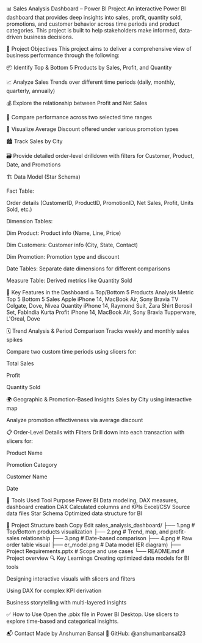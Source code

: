 📊 Sales Analysis Dashboard – Power BI Project
An interactive Power BI dashboard that provides deep insights into sales, profit, quantity sold, promotions, and customer behavior across time periods and product categories. This project is built to help stakeholders make informed, data-driven business decisions.

🧭 Project Objectives
This project aims to deliver a comprehensive view of business performance through the following:

📦 Identify Top & Bottom 5 Products by Sales, Profit, and Quantity

📈 Analyze Sales Trends over different time periods (daily, monthly, quarterly, annually)

💰 Explore the relationship between Profit and Net Sales

🧮 Compare performance across two selected time ranges

🎯 Visualize Average Discount offered under various promotion types

🏙️ Track Sales by City

🗃️ Provide detailed order-level drilldown with filters for Customer, Product, Date, and Promotions

🏗️ Data Model (Star Schema)

Fact Table:

Order details (CustomerID, ProductID, PromotionID, Net Sales, Profit, Units Sold, etc.)

Dimension Tables:

Dim Product: Product info (Name, Line, Price)

Dim Customers: Customer info (City, State, Contact)

Dim Promotion: Promotion type and discount

Date Tables: Separate date dimensions for different comparisons

Measure Table: Derived metrics like Quantity Sold

📁 Key Features in the Dashboard
🔝 Top/Bottom 5 Products Analysis
Metric	Top 5	Bottom 5
Sales	Apple iPhone 14, MacBook Air, Sony Bravia TV	Colgate, Dove, Nivea
Quantity	iPhone 14, Raymond Suit, Zara Shirt	Borosil Set, FabIndia Kurta
Profit	iPhone 14, MacBook Air, Sony Bravia	Tupperware, L'Oreal, Dove


🗓️ Trend Analysis & Period Comparison
Tracks weekly and monthly sales spikes

Compare two custom time periods using slicers for:

Total Sales

Profit

Quantity Sold



🌍 Geographic & Promotion-Based Insights
Sales by City using interactive map

Analyze promotion effectiveness via average discount


📋 Order-Level Details with Filters
Drill down into each transaction with slicers for:

Product Name

Promotion Category

Customer Name

Date


🧪 Tools Used
Tool	Purpose
Power BI	Data modeling, DAX measures, dashboard creation
DAX	Calculated columns and KPIs
Excel/CSV	Source data files
Star Schema	Optimized data structure for BI

📂 Project Structure
bash
Copy
Edit
sales_analysis_dashboard/
├── 1.png                  # Top/Bottom products visualization
├── 2.png                  # Trend, map, and profit-sales relationship
├── 3.png                  # Date-based comparison
├── 4.png                  # Raw order table visual
├── er_model.png           # Data model (ER diagram)
├── Project Requirements.pptx  # Scope and use cases
└── README.md              # Project overview
🔍 Key Learnings
Creating optimized data models for BI tools

Designing interactive visuals with slicers and filters

Using DAX for complex KPI derivation

Business storytelling with multi-layered insights

✅ How to Use
Open the .pbix file in Power BI Desktop. Use slicers to explore time-based and categorical insights.

📬 Contact
Made by Anshuman Bansal
🔗 GitHub: @anshumanbansal23
